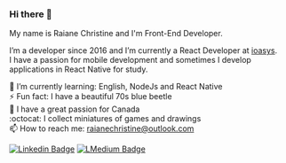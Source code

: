 ### Hi there 👋

My name is Raiane Christine and I'm Front-End Developer.

I’m a developer since 2016 and I’m currently a React Developer at [ioasys](https://ioasys.com.br/). \
I have a passion for mobile development and sometimes I develop applications in React Native for study.

🌱 I’m currently learning: English, NodeJs and React Native \
⚡ Fun fact: I have a beautiful 70s blue beetle \
🍁 I have a great passion for Canada \
:octocat: I collect miniatures of games and drawings \
📫 How to reach me: raianechristine@outlook.com 

[![Linkedin Badge](https://img.shields.io/badge/-LinkedIn-blue?style=flat-square&logo=Linkedin&logoColor=white&link=https://www.linkedin.com/in/raianechristine)](https://www.linkedin.com/in/raianechristine) [![LMedium Badge](https://img.shields.io/badge/-Medium-black?style=flat-square&logo=Medium&logoColor=white&link=https://medium.com/@raianechristine)](https://medium.com/@raianechristine)
